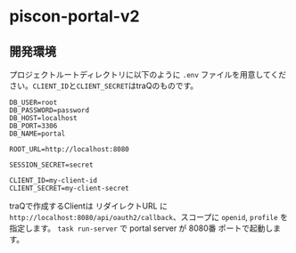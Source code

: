 # piscon-portal-v2

## 開発環境
プロジェクトルートディレクトリに以下のように `.env` ファイルを用意してください。`CLIENT_ID`と`CLIENT_SECRET`はtraQのものです。
```
DB_USER=root
DB_PASSWORD=password
DB_HOST=localhost
DB_PORT=3306
DB_NAME=portal

ROOT_URL=http://localhost:8080

SESSION_SECRET=secret

CLIENT_ID=my-client-id
CLIENT_SECRET=my-client-secret
```
traQで作成するClientは リダイレクトURL に `http://localhost:8080/api/oauth2/callback`、スコープに `openid`, `profile` を指定します。
`task run-server` で portal server が 8080番 ポートで起動します。
